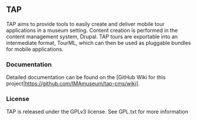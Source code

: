 ## TAP

TAP aims to provide tools to easily create and deliver mobile tour applications in a museum setting. Content creation is performed in the content management system, Drupal. TAP tours are exportable into an intermediate format, TourML, which can then be used as pluggable bundles for mobile applications.

### Documentation

Detailed documentation can be found on the [GitHub Wiki for this project|https://github.com/IMAmuseum/tap-cms/wiki].

### License
TAP is released under the GPLv3 license.  See GPL.txt for more information

